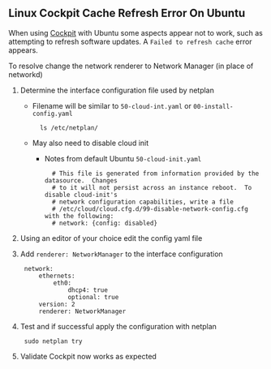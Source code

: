 ## Linux Cockpit Cache Refresh Error On Ubuntu

When using [Cockpit](https://cockpit-project.org/) with Ubuntu some aspects appear not to work, such as attempting to refresh software updates.  A `Failed to refresh cache` error appears.

To resolve change the network renderer to Network Manager (in place of networkd)

1. Determine the interface configuration file used by netplan
    - Filename will be similar to `50-cloud-int.yaml` or `00-install-config.yaml`

            ls /etc/netplan/

    - May also need to disable cloud init
        - Notes from default Ubuntu `50-cloud-init.yaml`

                # This file is generated from information provided by the datasource.  Changes
                # to it will not persist across an instance reboot.  To disable cloud-init's
                # network configuration capabilities, write a file
                # /etc/cloud/cloud.cfg.d/99-disable-network-config.cfg with the following:
                # network: {config: disabled}

1. Using an editor of your choice edit the config yaml file
1. Add `renderer: NetworkManager` to the interface configuration

        network: 
            ethernets:
                eth0:
                    dhcp4: true
                    optional: true
            version: 2
            renderer: NetworkManager

1. Test and if successful apply the configuration with netplan

        sudo netplan try

1. Validate Cockpit now works as expected
